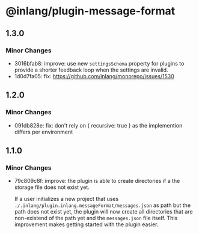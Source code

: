 # @inlang/plugin-message-format

## 1.3.0

### Minor Changes

- 3016bfab8: improve: use new `settingsSchema` property for plugins to provide a shorter feedback loop when the settings are invalid.
- 1d0d7fa05: fix: https://github.com/inlang/monorepo/issues/1530

## 1.2.0

### Minor Changes

- 091db828e: fix: don't rely on { recursive: true } as the implemention differs per environment

## 1.1.0

### Minor Changes

- 79c809c8f: improve: the plugin is able to create directories if a the storage file does not exist yet.

  If a user initializes a new project that uses `./.inlang/plugin.inlang.messageFormat/messages.json` as path but the path does not exist yet, the plugin will now create all directories that are non-existend of the path yet and the `messages.json` file itself. This improvement makes getting started with the plugin easier.
